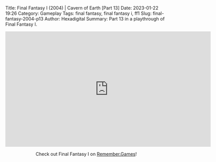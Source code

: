 Title: Final Fantasy I (2004) | Cavern of Earth [Part 13]
Date: 2023-01-22 19:26
Category: Gameplay
Tags: final fantasy,  final fantasy i,  ff1
Slug: final-fantasy-2004-p13
Author: Hexadigital
Summary: Part 13 in a playthrough of Final Fantasy I.

<center><iframe src="https://www.youtube.com/embed/Nf82ODetISI?feature=oembed" allow="accelerometer; autoplay; encrypted-media; gyroscope; picture-in-picture" width="640" height="360" frameborder="0"></iframe>

Check out Final Fantasy I on [Remember.Games](https://remember.games/game/6866/final-fantasy-i-ii-dawn-of-souls/)!</center>